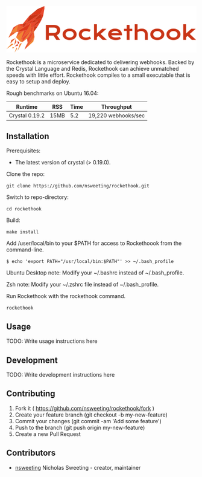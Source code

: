 ![alt tag](https://github.com/nsweeting/rockethook/blob/master/rockethook-logo.png?raw=true)

Rockethook is a microservice dedicated to delivering webhooks. Backed by the Crystal Language and Redis, Rockethook can achieve unmatched speeds with little effort. Rockethook compiles to a small executable that is easy to setup and deploy.

Rough benchmarks on Ubuntu 16.04:

Runtime | RSS | Time | Throughput
--------|-----|------|-------------
Crystal 0.19.2 | 15MB | 5.2 | 19,220 webhooks/sec

## Installation

Prerequisites:

* The latest version of crystal (> 0.19.0).

Clone the repo:
```
git clone https://github.com/nsweeting/rockethook.git
```
Switch to repo-directory:
```
cd rockethook
```
Build:
```
make install
```
Add /user/local/bin to your $PATH for access to Rockethoook from the command-line.
```
$ echo 'export PATH="/usr/local/bin:$PATH"' >> ~/.bash_profile
```
Ubuntu Desktop note: Modify your ~/.bashrc instead of ~/.bash_profile.

Zsh note: Modify your ~/.zshrc file instead of ~/.bash_profile.

Run Rockethook with the rockethook command.

```
rockethook
```

## Usage

TODO: Write usage instructions here

## Development

TODO: Write development instructions here

## Contributing

1. Fork it ( https://github.com/nsweeting/rockethook/fork )
2. Create your feature branch (git checkout -b my-new-feature)
3. Commit your changes (git commit -am 'Add some feature')
4. Push to the branch (git push origin my-new-feature)
5. Create a new Pull Request

## Contributors

- [nsweeting](https://github.com/nsweeting) Nicholas Sweeting - creator, maintainer
